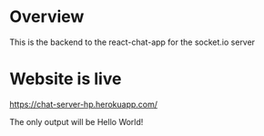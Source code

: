 # Overview 
This is the backend to the react-chat-app for the socket.io server

# Website is live
https://chat-server-hp.herokuapp.com/

The only output will be Hello World!
